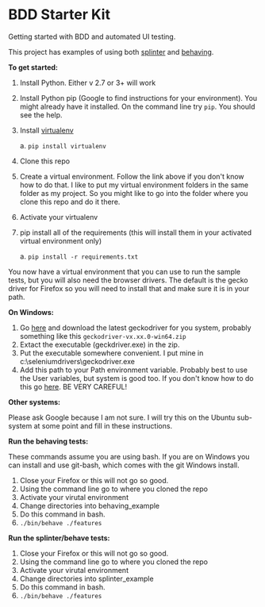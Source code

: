 # BDD Starter Kit
Getting started with BDD and automated UI testing.

This project has examples of using both [splinter](https://github.com/cobrateam/splinter) and [behaving](https://github.com/ggozad/behaving). 

**To get started:**

1. Install Python. Either v 2.7 or 3+ will work
2. Install Python pip (Google to find instructions for your environment). You might already have it installed. On the command line try ```pip```. You should see the help.
3. Install [virtualenv](https://virtualenv.pypa.io/en/stable/userguide)
  
    a. ```pip install virtualenv```
4. Clone this repo
5. Create a virtual environment. Follow the link above if you don't know how to do that. I like to put my virtual environment folders in the same folder as my project. So you might like to go into the folder where you clone this repo and do it there.
6. Activate your virtualenv
8. pip install all of the requirements (this will install them in your activated virtual environment only)

    a. ```pip install -r requirements.txt```

You now have a virtual environment that you can use to run the sample tests, but you will also need the browser drivers. The default is the gecko driver for Firefox so you will need to install that and make sure it is in your path. 

**On Windows:**

1. Go [here](https://github.com/mozilla/geckodriver/releases) and download the latest geckodriver for you system, probably something like this ``geckodriver-vx.xx.0-win64.zip``
2. Extact the executable (geckdriver.exe) in the zip.
3. Put the executable somewhere convenient. I put mine in c:\seleniumdrivers\geckodriver.exe
4. Add this path to your Path environment variable. Probably best to use the User variables, but system is good too. If you don't know how to do this go [here](http://windowsitpro.com/systems-management/how-can-i-add-new-folder-my-system-path). BE VERY CAREFUL!

**Other systems:**

Please ask Google because I am not sure. I will try this on the Ubuntu sub-system at some point and fill in these instructions.

**Run the behaving tests:**

These commands assume you are using bash. If you are on Windows you can install and use git-bash, which comes with the git Windows install.

1. Close your Firefox or this will not go so good.
2. Using the command line go to where you cloned the repo
3. Activate your virutal environment
4. Change directories into behaving_example
5. Do this command in bash. 
  1. ```./bin/behave ./features```

**Run the splinter/behave tests:**

1. Close your Firefox or this will not go so good.
2. Using the command line go to where you cloned the repo
3. Activate your virutal environment
4. Change directories into splinter_example
5. Do this command in bash. 
  1. ```./bin/behave ./features```
